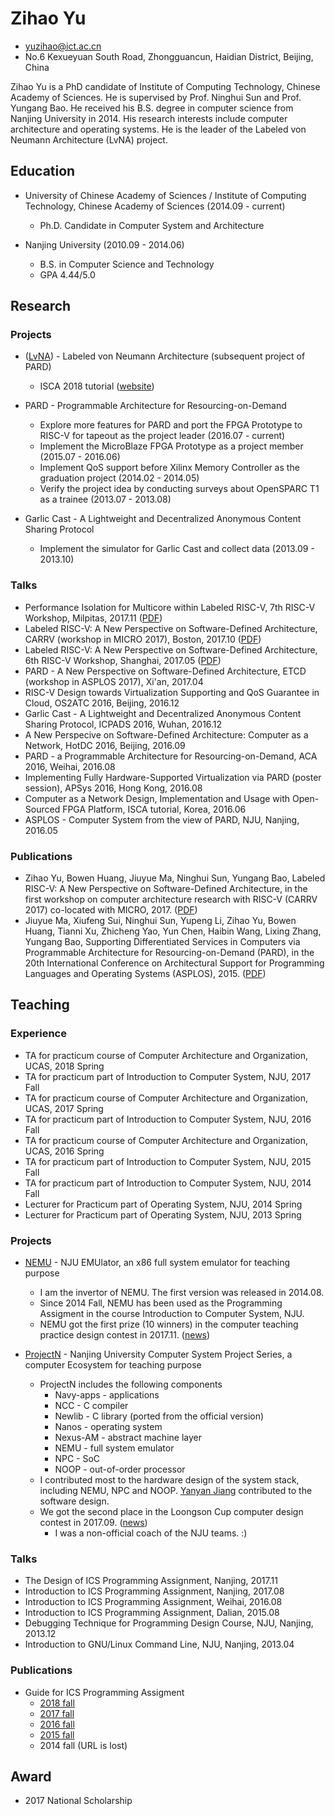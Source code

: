 # Zihao Yu

* yuzihao@ict.ac.cn
* No.6 Kexueyuan South Road, Zhongguancun, Haidian District, Beijing, China

Zihao Yu is a PhD candidate of Institute of Computing Technology, Chinese Academy of Sciences.
He is supervised by Prof. Ninghui Sun and Prof. Yungang Bao.
He received his B.S. degree in computer science from Nanjing University in 2014. 
His research interests include computer architecture and operating systems.
He is the leader of the Labeled von Neumann Architecture (LvNA) project.

## Education

* University of Chinese Academy of Sciences / Institute of Computing Technology, Chinese Academy of Sciences (2014.09 - current)
  + Ph.D. Candidate in Computer System and Architecture

* Nanjing University (2010.09 - 2014.06)
  + B.S. in Computer Science and Technology
  + GPA 4.44/5.0

## Research

### Projects

* ([LvNA](https://github.com/LvNA-system/labeled-RISC-V)) - Labeled von Neumann Architecture (subsequent project of PARD)
  + ISCA 2018 tutorial ([website](http://sdc.ict.ac.cn/isca2018-tutorial/))

* PARD - Programmable Architecture for Resourcing-on-Demand
  + Explore more features for PARD and port the FPGA Prototype to RISC-V for tapeout as the project leader (2016.07 - current)
  + Implement the MicroBlaze FPGA Prototype as a project member (2015.07 - 2016.06)
  + Implement QoS support before Xilinx Memory Controller as the graduation project (2014.02 - 2014.05)
  + Verify the project idea by conducting surveys about OpenSPARC T1 as a trainee (2013.07 - 2013.08)

* Garlic Cast - A Lightweight and Decentralized Anonymous Content Sharing Protocol
  + Implement the simulator for Garlic Cast and collect data (2013.09 - 2013.10)

### Talks

* Performance Isolation for Multicore within Labeled RISC-V, 7th RISC-V Workshop, Milpitas, 2017.11 ([PDF](https://content.riscv.org/wp-content/uploads/2017/12/Tue1630-Labeled-RISC-V-Zihao-Yu.pdf))
* Labeled RISC-V: A New Perspective on Software-Defined Architecture, CARRV (workshop in MICRO 2017), Boston, 2017.10 ([PDF](https://carrv.github.io/2017/slides/yu-labeled_riscv-carrv2017-slides.pdf))
* Labeled RISC-V: A New Perspective on Software-Defined Architecture, 6th RISC-V Workshop, Shanghai, 2017.05 ([PDF](https://riscv.org/wp-content/uploads/2017/05/Tue0930am-Labeled-RISC-V-Yu.pdf))
* PARD - A New Perspective on Software-Defined Architecture, ETCD (workshop in ASPLOS 2017), Xi'an, 2017.04
* RISC-V Design towards Virtualization Supporting and QoS Guarantee in Cloud, OS2ATC 2016, Beijing, 2016.12
* Garlic Cast - A Lightweight and Decentralized Anonymous Content Sharing Protocol, ICPADS 2016, Wuhan, 2016.12
* A New Perspecive on Software-Defined Architecture: Computer as a Network, HotDC 2016, Beijing, 2016.09
* PARD - a Programmable Architecture for Resourcing-on-Demand, ACA 2016, Weihai, 2016.08
* Implementing Fully Hardware-Supported Virtualization via PARD (poster session), APSys 2016, Hong Kong, 2016.08
* Computer as a Network Design, Implementation and Usage with Open-Sourced FPGA Platform, ISCA tutorial, Korea, 2016.06
* ASPLOS - Computer System from the view of PARD, NJU, Nanjing, 2016.05

### Publications

* Zihao Yu, Bowen Huang, Jiuyue Ma, Ninghui Sun, Yungang Bao, Labeled RISC-V: A New Perspective on Software-Defined Architecture, in the first workshop on computer architecture research with RISC-V (CARRV 2017) co-located with MICRO, 2017. ([PDF](https://carrv.github.io/2017/papers/yu-labeled_riscv-carrv2017.pdf))
* Jiuyue Ma, Xiufeng Sui, Ninghui Sun, Yupeng Li, Zihao Yu, Bowen Huang, Tianni Xu, Zhicheng Yao, Yun Chen, Haibin Wang, Lixing Zhang, Yungang Bao, Supporting Differentiated Services in Computers via Programmable Architecture for Resourcing-on-Demand (PARD), in the 20th International Conference on Architectural Support for Programming Languages and Operating Systems (ASPLOS), 2015. ([PDF](http://acs.ict.ac.cn/baoyg/downloads/asplos2015_pard.pdf))

## Teaching

### Experience

* TA for practicum course of Computer Architecture and Organization, UCAS, 2018 Spring
* TA for practicum part of Introduction to Computer System, NJU, 2017 Fall
* TA for practicum course of Computer Architecture and Organization, UCAS, 2017 Spring
* TA for practicum part of Introduction to Computer System, NJU, 2016 Fall
* TA for practicum course of Computer Architecture and Organization, UCAS, 2016 Spring
* TA for practicum part of Introduction to Computer System, NJU, 2015 Fall
* TA for practicum part of Introduction to Computer System, NJU, 2014 Fall
* Lecturer for Practicum part of Operating System, NJU, 2014 Spring
* Lecturer for Practicum part of Operating System, NJU, 2013 Spring

### Projects

* [NEMU](https://github.com/NJU-ProjectN/nemu) - NJU EMUlator, an x86 full system emulator for teaching purpose
  + I am the invertor of NEMU. The first version was released in 2014.08.
  + Since 2014 Fall, NEMU has been used as the Programming Assigment in the course Introduction to Computer System, NJU.
  + NEMU got the first prize (10 winners) in the computer teaching practice design contest in 2017.11. ([news](http://www.sfzx.pku.edu.cn/virexp/xwzxa/gzdt/20170905164802))

* [ProjectN](https://github.com/NJU-ProjectN) - Nanjing University Computer System Project Series, a computer Ecosystem for teaching purpose
  + ProjectN includes the following components
    + Navy-apps - applications
    + NCC - C compiler
    + Newlib - C library (ported from the official version)
    + Nanos - operating system
    + Nexus-AM - abstract machine layer
    + NEMU - full system emulator
    + NPC - SoC
    + NOOP - out-of-order processor
  + I contributed most to the hardware design of the system stack, including NEMU, NPC and NOOP. [Yanyan Jiang](http://moon.nju.edu.cn/people/yyjiang/) contributed to the software design.
  + We got the second place in the Loongson Cup computer design contest in 2017.09. ([news](https://cs.nju.edu.cn/53/02/c1654a217858/page.htm))
    + I was a non-official coach of the NJU teams. :)

### Talks

* The Design of ICS Programming Assignment, Nanjing, 2017.11
* Introduction to ICS Programming Assignment, Nanjing, 2017.08
* Introduction to ICS Programming Assignment, Weihai, 2016.08
* Introduction to ICS Programming Assignment, Dalian, 2015.08
* Debugging Technique for Programming Design Course, NJU, Nanjing, 2013.12
* Introduction to GNU/Linux Command Line, NJU, Nanjing, 2013.04

### Publications

* Guide for ICS Programming Assigment
  + [2018 fall](https://nju-ics.gitbooks.io/ics2018-programming-assignment/content/)
  + [2017 fall](https://nju-ics.gitbooks.io/ics2017-programming-assignment/content/)
  + [2016 fall](https://nju-ics.gitbooks.io/ics2016-programming-assignment/content/)
  + [2015 fall](https://nju-ics.gitbooks.io/ics2015-programming-assignment/content/)
  + 2014 fall (URL is lost)

## Award

* 2017 National Scholarship
